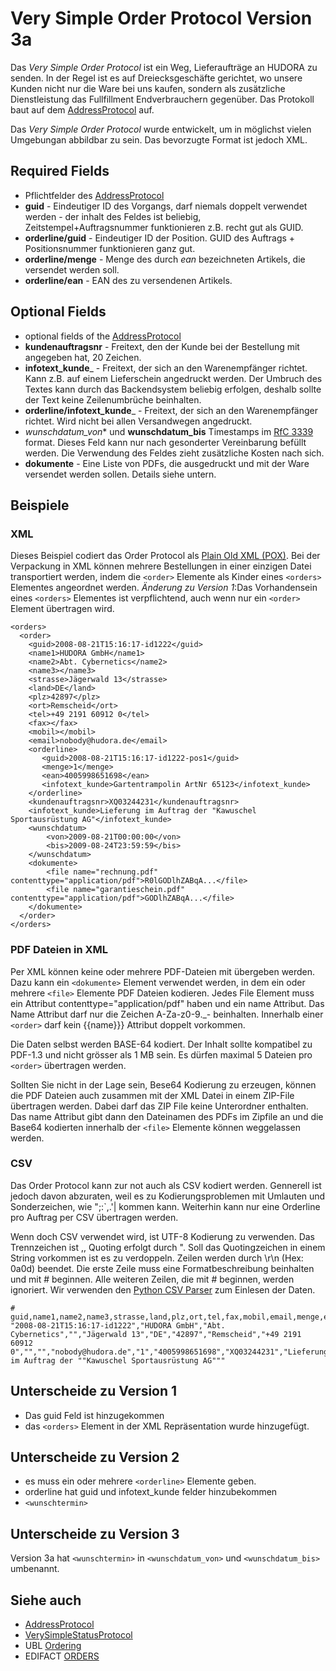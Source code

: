 # Very Simple Order Protocol Version 3a

Das *Very Simple Order Protocol* ist ein Weg, Lieferaufträge an HUDORA zu senden. In der Regel ist es auf Dreiecksgeschäfte gerichtet, wo unsere Kunden nicht nur die Ware bei uns kaufen, sondern als zusätzliche Dienstleistung das Fullfillment Endverbrauchern gegenüber. Das Protokoll baut auf dem [AddressProtocol](http://github.com/hudora/huTools/blob/master/doc/standards/address_protocol.markdown) auf.

Das *Very Simple Order Protocol* wurde entwickelt, um in möglichst vielen Umgebungan abbildbar zu sein. Das bevorzugte Format ist jedoch XML.

## Required Fields 

* Pflichtfelder des [AddressProtocol](http://github.com/hudora/huTools/blob/master/doc/standards/address_protocol.markdown)
* __guid__ - Eindeutiger ID des Vorgangs, darf niemals doppelt verwendet werden - der inhalt des Feldes ist beliebig, Zeitstempel+Auftragsnummer funktionieren z.B. recht gut als GUID.
* __orderline/guid__ - Eindeutiger ID der Position. GUID des Auftrags + Positionsnummer funktionieren ganz gut.
* __orderline/menge__ - Menge des durch *ean* bezeichneten Artikels, die versendet werden soll.
* __orderline/ean__ - EAN des zu versendenen Artikels. 

## Optional Fields 

* optional fields of the [AddressProtocol](http://github.com/hudora/huTools/blob/master/doc/standards/address_protocol.markdown) 
* __kundenauftragsnr__ - Freitext, den der Kunde bei der Bestellung mit angegeben hat, 20 Zeichen.
* __infotext_kunde___ - Freitext, der sich an den Warenempfänger richtet. Kann z.B. auf einem Lieferschein angedruckt werden. Der Umbruch des Textes kann durch das Backendsystem beliebig erfolgen, deshalb sollte der Text keine Zeilenumbrüche beinhalten.
* __orderline/infotext_kunde___ - Freitext, der sich an den Warenempfänger richtet. Wird nicht bei allen Versandwegen angedruckt.
* *wunschdatum_von** und **wunschdatum_bis** Timestamps im [RfC 3339](http://www.ietf.org/rfc/rfc3339) format. Dieses Feld kann nur nach gesonderter Vereinbarung befüllt werden. Die Verwendung des Feldes zieht zusätzliche Kosten nach sich.
* __dokumente__ - Eine Liste von PDFs, die ausgedruckt und mit der Ware versendet werden sollen. Details siehe untern. 

## Beispiele 

### XML 

Dieses Beispiel codiert das Order Protocol als  [Plain Old XML (POX)](http://en.wikipedia.org/wiki/Plain_Old_XML). Bei der Verpackung in XML können mehrere Bestellungen in einer einzigen Datei transportiert werden, indem die `<order>` Elemente als Kinder eines `<orders>` Elementes angeordnet werden. *Änderung zu Version 1*:Das Vorhandensein eines `<orders>` Elementes ist verpflichtend, auch wenn nur ein `<order>` Element übertragen wird.

    <orders>
      <order> 
        <guid>2008-08-21T15:16:17-id1222</guid>
        <name1>HUDORA GmbH</name1>
        <name2>Abt. Cybernetics</name2>
        <name3></name3>
        <strasse>Jägerwald 13</strasse>
        <land>DE</land>
        <plz>42897</plz>
        <ort>Remscheid</ort>
        <tel>+49 2191 60912 0</tel>
        <fax></fax>
        <mobil></mobil>
        <email>nobody@hudora.de</email>
        <orderline>
           <guid>2008-08-21T15:16:17-id1222-pos1</guid>
           <menge>1</menge>
           <ean>4005998651698</ean>
           <infotext_kunde>Gartentrampolin ArtNr 65123</infotext_kunde>
        </orderline>
        <kundenauftragsnr>XQ03244231</kundenauftragsnr>
        <infotext_kunde>Lieferung im Auftrag der "Kawuschel Sportausrüstung AG"</infotext_kunde>
        <wunschdatum>
            <von>2009-08-21T00:00:00</von>
            <bis>2009-08-24T23:59:59</bis>
        </wunschdatum>
        <dokumente>
            <file name="rechnung.pdf" contenttype="application/pdf">R0lGODlhZABqA...</file>
            <file name="garantieschein.pdf" contenttype="application/pdf">GODlhZABqA...</file>
        </dokumente>
      </order>
    </orders>

### PDF Dateien in XML 

Per XML können keine oder mehrere PDF-Dateien mit übergeben werden. Dazu kann ein `<dokumente>` Element verwendet werden, in dem ein oder mehrere `<file>` Elemente PDF Dateien kodieren. Jedes File Element muss ein Attribut contenttype="application/pdf" haben und ein name Attribut. Das Name Attribut darf nur die Zeichen A-Za-z0-9._- beinhalten. Innerhalb einer `<order>` darf kein {{name}}} Attribut doppelt vorkommen.

Die Daten selbst werden BASE-64 kodiert. Der Inhalt sollte kompatibel zu PDF-1.3 und nicht grösser als 1 MB sein. Es dürfen maximal 5 Dateien pro `<order>` übertragen werden.

Sollten Sie nicht in der Lage sein, Bese64 Kodierung zu erzeugen, können die PDF Dateien auch zusammen mit der XML Datei in einem ZIP-File übertragen werden. Dabei darf das ZIP File keine Unterordner enthalten. Das name Attribut gibt dann den Dateinamen des PDFs im Zipfile an und die Base64 kodierten innerhalb der `<file>` Elemente können weggelassen werden.

### CSV 

Das Order Protocol kann zur not auch als CSV kodiert werden. Gennerell ist jedoch davon abzuraten, weil es zu Kodierungsproblemen mit Umlauten und Sonderzeichen, wie ";:`,.'| kommen kann. Weiterhin kann nur eine Orderline pro Auftrag per CSV übertragen werden.

Wenn doch CSV verwendet wird, ist UTF-8 Kodierung zu verwenden. Das Trennzeichen ist ,, Quoting erfolgt durch ". Soll das Quotingzeichen in einem String vorkommen ist es zu verdoppeln. Zeilen werden durch \r\n (Hex: 0a0d) beendet. Die erste Zeile muss eine Formatbeschreibung beinhalten und mit # beginnen. Alle weiteren Zeilen, die mit # beginnen, werden ignoriert. Wir verwenden den  [Python CSV Parser](http://docs.python.org/lib/module-csv.html) zum Einlesen der Daten.

    # guid,name1,name2,name3,strasse,land,plz,ort,tel,fax,mobil,email,menge,ean,kundenauftragsnr,infotext_kunde
    "2008-08-21T15:16:17-id1222","HUDORA GmbH","Abt. Cybernetics","","Jägerwald 13","DE","42897","Remscheid","+49 2191 60912 0","","","nobody@hudora.de","1","4005998651698","XQ03244231","Lieferung im Auftrag der ""Kawuschel Sportausrüstung AG"""

## Unterscheide zu Version 1 

* Das guid Feld ist hinzugekommen
* das `<orders>` Element in der XML Repräsentation wurde hinzugefügt. 

## Unterscheide zu Version 2 

* es muss ein oder mehrere `<orderline>` Elemente geben.
* orderline hat guid und infotext_kunde felder hinzubekommen
* `<wunschtermin>` 

## Unterscheide zu Version 3

Version 3a hat `<wunschtermin>` in `<wunschdatum_von>` und `<wunschdatum_bis>` umbenannt.

## Siehe auch 

* [AddressProtocol](http://github.com/hudora/huTools/blob/master/doc/standards/address_protocol.markdown)
* [VerySimpleStatusProtocol](http://github.com/hudora/huTools/blob/master/doc/standards/verysimplestatusprotocol.markdown)
* UBL [Ordering](http://docs.oasis-open.org/ubl/cs-UBL-2.0/UBL-2.0.html#d0e1620)
* EDIFACT [ORDERS](http://www.edifactory.de/msginfo.php?s=D08A&m=ORDERS) 


